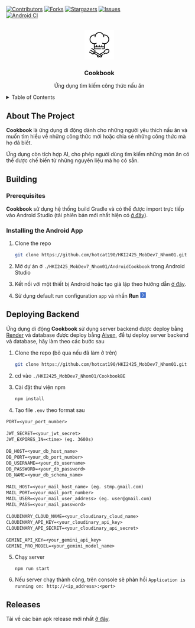<!-- Improved compatibility of back to top link: See: https://github.com/othneildrew/Best-README-Template/pull/73 -->
<a id="readme-top"></a>
<!--
*** Thanks for checking out the Best-README-Template. If you have a suggestion
*** that would make this better, please fork the repo and create a pull request
*** or simply open an issue with the tag "enhancement".
*** Don't forget to give the project a star!
*** Thanks again! Now go create something AMAZING! :D
-->



<!-- PROJECT SHIELDS -->
<!--
*** I'm using markdown "reference style" links for readability.
*** Reference links are enclosed in brackets [ ] instead of parentheses ( ).
*** See the bottom of this document for the declaration of the reference variables
*** for contributors-url, forks-url, etc. This is an optional, concise syntax you may use.
*** https://www.markdownguide.org/basic-syntax/#reference-style-links
-->
[![Contributors][contributors-shield]][contributors-url]
[![Forks][forks-shield]][forks-url]
[![Stargazers][stars-shield]][stars-url]
[![Issues][issues-shield]][issues-url]
<br>
[![Android CI](https://github.com/hotcat190/HKI2425_MobDev7_Nhom01/workflows/Android%20CI/badge.svg)](https://github.com/hotcat190/HKI2425_MobDev7_Nhom01/actions/workflows/pull_request.yml)


<!-- PROJECT LOGO -->
<br />
<div align="center">
  <a href="https://github.com/hotcat190/HKI2425_MobDev7_Nhom01">
    <img src="AndroidCookbook/app/src/main/res/drawable/cookbook_app_icon.png" alt="Logo" width="80" height="80">
  </a>

<h3 align="center">Cookbook</h3>
  <p align="center">
    Ứng dụng tìm kiếm công thức nấu ăn
  </p>
</div>



<!-- TABLE OF CONTENTS -->
<details>
  <summary>Table of Contents</summary>
  <ol>
    <li>
      <a href="#about-the-project">About The Project</a>
    </li>
    <li>
      <a href="#building">Building</a>
      <ul>
        <li><a href="#prerequisites">Prerequisites</a></li>
        <li><a href="#installation">Installation</a></li>
      </ul>
    </li>
    <li>
      <a href="#releases">Releases</a>
    </li>
  </ol>
</details>



<!-- ABOUT THE PROJECT -->
## About The Project

<p><b>Cookbook</b> là ứng dụng di động dành cho những người yêu thích nấu ăn và muốn tìm hiểu về những công thức mới hoặc chia sẻ những công thức mà họ đã biết.</p>
<p>Ứng dụng còn tích hợp AI, cho phép người dùng tìm kiếm những món ăn có thể được chế biến từ những nguyên liệu mà họ có sẵn.</p>

<!-- GETTING STARTED -->
## Building

### Prerequisites

**Cookbook** sử dụng hệ thống build Gradle và có thể được import trực tiếp vào Android Studio (tải phiên bản mới nhất hiện có [ở đây](https://developer.android.com/studio)). 

### Installing the Android App

1. Clone the repo
   ```sh
   git clone https://github.com/hotcat190/HKI2425_MobDev7_Nhom01.git
   ```
2. Mở dự án ở `./HKI2425_MobDev7_Nhom01/AndroidCookbook` trong Android Studio

3. Kết nối với một thiết bị Android hoặc tạo giả lập theo hướng dẫn [ở đây](https://developer.android.com/studio/run).

4. Sử dụng default run configuration `app` và nhấn **Run** <img src="images/run.png" alt="" width="15" height="15">

## Deploying Backend
Ứng dụng di động **Cookbook** sử dụng server backend được deploy bằng [Render](https://render.com) và database được deploy bằng [Aiven](https://aiven.io), để tự deploy server backend và database, hãy làm theo các bước sau

1. Clone the repo (bỏ qua nếu đã làm ở trên)
   ```sh
   git clone https://github.com/hotcat190/HKI2425_MobDev7_Nhom01.git
   ```
   
2. cd vào `./HKI2425_MobDev7_Nhom01/CookbookBE`
 
3. Cài đặt thư viện npm
   ```sh
   npm install
   ```
   
4. Tạo file `.env` theo format sau
  ```env
  PORT=<your_port_number>

  JWT_SECRET=<your_jwt_secret>
  JWT_EXPIRES_IN=<time> (eg. 3600s)

  DB_HOST=<your_db_host_name>
  DB_PORT=<your_db_port_number>
  DB_USERNAME=<your_db_username>
  DB_PASSWORD=<your_db_password>
  DB_NAME=<your_db_schema_name>

  MAIL_HOST=<your_mail_host_name> (eg. stmp.gmail.com)
  MAIL_PORT=<your_mail_port_number>
  MAIL_USER=<your_mail_user_address> (eg. user@gmail.com)
  MAIL_PASS=<your_mail_password>

  CLOUDINARY_CLOUD_NAME=<your_cloudinary_cloud_name>
  CLOUDINARY_API_KEY=<your_cloudinary_api_key>
  CLOUDINARY_API_SECRET=<your_cloudinary_api_secret>

  GEMINI_API_KEY=<your_gemini_api_key>
  GEMINI_PRO_MODEL=<your_gemini_model_name>
  ```

5. Chạy server
   ```sh
   npm run start
   ```
   
6. Nếu server chạy thành công, trên console sẽ phản hồi `Application is running on: http://<ip_address>:<port>`


<!-- RELEASES -->
## Releases

Tải về các bản apk release mới nhất [ở đây](https://github.com/hotcat190/HKI2425_MobDev7_Nhom01/tags).

<!-- MARKDOWN LINKS & IMAGES -->
<!-- https://www.markdownguide.org/basic-syntax/#reference-style-links -->
[contributors-shield]: https://img.shields.io/github/contributors/hotcat190/HKI2425_MobDev7_Nhom01.svg?style=for-the-badge
[contributors-url]: https://github.com/hotcat190/HKI2425_MobDev7_Nhom01/graphs/contributors
[forks-shield]: https://img.shields.io/github/forks/hotcat190/HKI2425_MobDev7_Nhom01.svg?style=for-the-badge
[forks-url]: https://github.com/hotcat190/HKI2425_MobDev7_Nhom01/network/members
[stars-shield]: https://img.shields.io/github/stars/hotcat190/HKI2425_MobDev7_Nhom01.svg?style=for-the-badge
[stars-url]: https://github.com/hotcat190/HKI2425_MobDev7_Nhom01/stargazers
[issues-shield]: https://img.shields.io/github/issues/hotcat190/HKI2425_MobDev7_Nhom01.svg?style=for-the-badge
[issues-url]: https://github.com/hotcat190/HKI2425_MobDev7_Nhom01/issues
[product-screenshot]: images/screenshot.png
